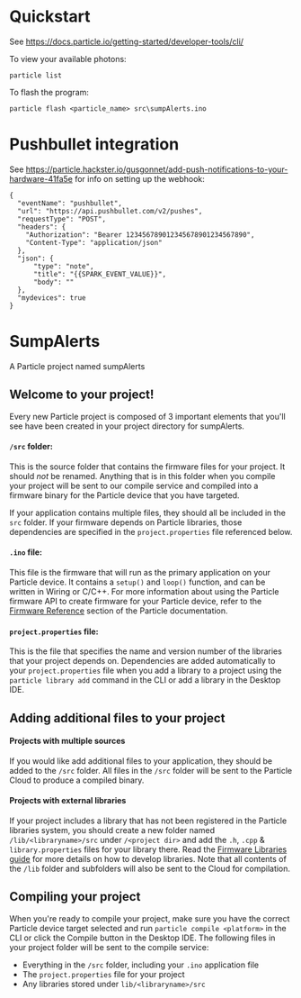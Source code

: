 # Quickstart
See https://docs.particle.io/getting-started/developer-tools/cli/

To view your available photons:
```
particle list
```

To flash the program:
```
particle flash <particle_name> src\sumpAlerts.ino
```

# Pushbullet integration
See https://particle.hackster.io/gusgonnet/add-push-notifications-to-your-hardware-41fa5e for info on setting up the webhook:

```
{
  "eventName": "pushbullet",
  "url": "https://api.pushbullet.com/v2/pushes",
  "requestType": "POST",
  "headers": {
    "Authorization": "Bearer 123456789012345678901234567890",
    "Content-Type": "application/json"
  },
  "json": {
      "type": "note",
      "title": "{{SPARK_EVENT_VALUE}}",
      "body": ""
  },
  "mydevices": true
}
```

# SumpAlerts

A Particle project named sumpAlerts

## Welcome to your project!

Every new Particle project is composed of 3 important elements that you'll see have been created in your project directory for sumpAlerts.

#### ```/src``` folder:  
This is the source folder that contains the firmware files for your project. It should *not* be renamed. 
Anything that is in this folder when you compile your project will be sent to our compile service and compiled into a firmware binary for the Particle device that you have targeted.

If your application contains multiple files, they should all be included in the `src` folder. If your firmware depends on Particle libraries, those dependencies are specified in the `project.properties` file referenced below.

#### ```.ino``` file:
This file is the firmware that will run as the primary application on your Particle device. It contains a `setup()` and `loop()` function, and can be written in Wiring or C/C++. For more information about using the Particle firmware API to create firmware for your Particle device, refer to the [Firmware Reference](https://docs.particle.io/reference/firmware/) section of the Particle documentation.

#### ```project.properties``` file:  
This is the file that specifies the name and version number of the libraries that your project depends on. Dependencies are added automatically to your `project.properties` file when you add a library to a project using the `particle library add` command in the CLI or add a library in the Desktop IDE.

## Adding additional files to your project

#### Projects with multiple sources
If you would like add additional files to your application, they should be added to the `/src` folder. All files in the `/src` folder will be sent to the Particle Cloud to produce a compiled binary.

#### Projects with external libraries
If your project includes a library that has not been registered in the Particle libraries system, you should create a new folder named `/lib/<libraryname>/src` under `/<project dir>` and add the `.h`, `.cpp` & `library.properties` files for your library there. Read the [Firmware Libraries guide](https://docs.particle.io/guide/tools-and-features/libraries/) for more details on how to develop libraries. Note that all contents of the `/lib` folder and subfolders will also be sent to the Cloud for compilation.

## Compiling your project

When you're ready to compile your project, make sure you have the correct Particle device target selected and run `particle compile <platform>` in the CLI or click the Compile button in the Desktop IDE. The following files in your project folder will be sent to the compile service:

- Everything in the `/src` folder, including your `.ino` application file
- The `project.properties` file for your project
- Any libraries stored under `lib/<libraryname>/src`
